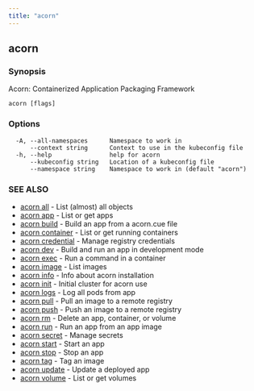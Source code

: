 ```yaml
---
title: "acorn"
---
```

## acorn



### Synopsis

Acorn: Containerized Application Packaging Framework

```
acorn [flags]
```

### Options

```
  -A, --all-namespaces      Namespace to work in
      --context string      Context to use in the kubeconfig file
  -h, --help                help for acorn
      --kubeconfig string   Location of a kubeconfig file
      --namespace string    Namespace to work in (default "acorn")
```

### SEE ALSO

* [acorn all](acorn_all.md)	 - List (almost) all objects
* [acorn app](acorn_app.md)	 - List or get apps
* [acorn build](acorn_build.md)	 - Build an app from a acorn.cue file
* [acorn container](acorn_container.md)	 - List or get running containers
* [acorn credential](acorn_credential.md)	 - Manage registry credentials
* [acorn dev](acorn_dev.md)	 - Build and run an app in development mode
* [acorn exec](acorn_exec.md)	 - Run a command in a container
* [acorn image](acorn_image.md)	 - List images
* [acorn info](acorn_info.md)	 - Info about acorn installation
* [acorn init](acorn_init.md)	 - Initial cluster for acorn use
* [acorn logs](acorn_logs.md)	 - Log all pods from app
* [acorn pull](acorn_pull.md)	 - Pull an image to a remote registry
* [acorn push](acorn_push.md)	 - Push an image to a remote registry
* [acorn rm](acorn_rm.md)	 - Delete an app, container, or volume
* [acorn run](acorn_run.md)	 - Run an app from an app image
* [acorn secret](acorn_secret.md)	 - Manage secrets
* [acorn start](acorn_start.md)	 - Start an app
* [acorn stop](acorn_stop.md)	 - Stop an app
* [acorn tag](acorn_tag.md)	 - Tag an image
* [acorn update](acorn_update.md)	 - Update a deployed app
* [acorn volume](acorn_volume.md)	 - List or get volumes

